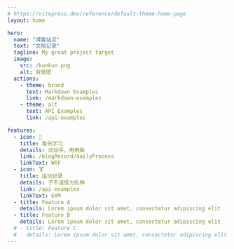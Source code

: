 ```yaml
---
# https://vitepress.dev/reference/default-theme-home-page
layout: home

hero:
  name: "博客站点"
  text: "文档记录"
  tagline: My great project target
  image: 
    src: /kunkun.png
    alt: 背景图
  actions:
    - theme: brand
      text: Markdown Examples
      link: /markdown-examples
    - theme: alt
      text: API Examples
      link: /api-examples

features:
  - icon: 📝
    title: 每日学习
    details: 动动手，用用脑
    link: /blogRecord/dailyProcess
    linkText: WTF
  - icon: 🏋️
    title: 运动记录
    details: 子不语怪力乱神
    link: /api-examples
    linkText: GYM
  - title: Feature A
    details: Lorem ipsum dolor sit amet, consectetur adipiscing elit
  - title: Feature B
    details: Lorem ipsum dolor sit amet, consectetur adipiscing elit
  # - title: Feature C
  #   details: Lorem ipsum dolor sit amet, consectetur adipiscing elit
---
```

<DataPanel />
<!-- 撒花 -->
<Confetti />

